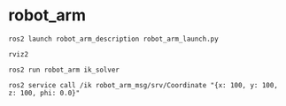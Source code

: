 # robot_arm

```
ros2 launch robot_arm_description robot_arm_launch.py 
```

```
rviz2
```

```
ros2 run robot_arm ik_solver 
```

```
ros2 service call /ik robot_arm_msg/srv/Coordinate "{x: 100, y: 100, z: 100, phi: 0.0}"
```
